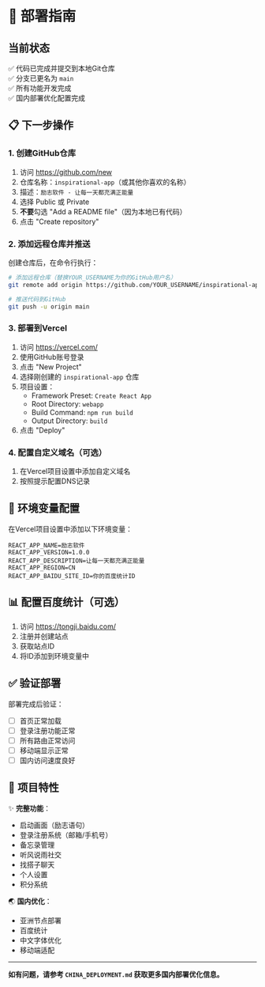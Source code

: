 # 🚀 部署指南

## 当前状态
✅ 代码已完成并提交到本地Git仓库  
✅ 分支已更名为 `main`  
✅ 所有功能开发完成  
✅ 国内部署优化配置完成  

## 📋 下一步操作

### 1. 创建GitHub仓库
1. 访问 https://github.com/new
2. 仓库名称：`inspirational-app`（或其他你喜欢的名称）
3. 描述：`励志软件 - 让每一天都充满正能量`
4. 选择 Public 或 Private
5. **不要**勾选 "Add a README file"（因为本地已有代码）
6. 点击 "Create repository"

### 2. 添加远程仓库并推送
创建仓库后，在命令行执行：

```bash
# 添加远程仓库（替换YOUR_USERNAME为你的GitHub用户名）
git remote add origin https://github.com/YOUR_USERNAME/inspirational-app.git

# 推送代码到GitHub
git push -u origin main
```

### 3. 部署到Vercel
1. 访问 https://vercel.com/
2. 使用GitHub账号登录
3. 点击 "New Project"
4. 选择刚创建的 `inspirational-app` 仓库
5. 项目设置：
   - Framework Preset: `Create React App`
   - Root Directory: `webapp`
   - Build Command: `npm run build`
   - Output Directory: `build`
6. 点击 "Deploy"

### 4. 配置自定义域名（可选）
1. 在Vercel项目设置中添加自定义域名
2. 按照提示配置DNS记录

## 🔧 环境变量配置

在Vercel项目设置中添加以下环境变量：

```
REACT_APP_NAME=励志软件
REACT_APP_VERSION=1.0.0
REACT_APP_DESCRIPTION=让每一天都充满正能量
REACT_APP_REGION=CN
REACT_APP_BAIDU_SITE_ID=你的百度统计ID
```

## 📊 配置百度统计（可选）

1. 访问 https://tongji.baidu.com/
2. 注册并创建站点
3. 获取站点ID
4. 将ID添加到环境变量中

## ✅ 验证部署

部署完成后验证：
- [ ] 首页正常加载
- [ ] 登录注册功能正常
- [ ] 所有路由正常访问
- [ ] 移动端显示正常
- [ ] 国内访问速度良好

## 🎯 项目特性

✨ **完整功能**：
- 启动画面（励志语句）
- 登录注册系统（邮箱/手机号）
- 备忘录管理
- 听风说雨社交
- 找搭子聊天
- 个人设置
- 积分系统

🌏 **国内优化**：
- 亚洲节点部署
- 百度统计
- 中文字体优化
- 移动端适配

---

**如有问题，请参考 `CHINA_DEPLOYMENT.md` 获取更多国内部署优化信息。**